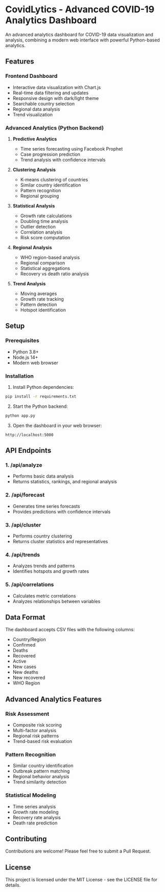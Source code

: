 # CovidLytics - Advanced COVID-19 Analytics Dashboard

An advanced analytics dashboard for COVID-19 data visualization and analysis, combining a modern web interface with powerful Python-based analytics.

## Features

### Frontend Dashboard
- Interactive data visualization with Chart.js
- Real-time data filtering and updates
- Responsive design with dark/light theme
- Searchable country selection
- Regional data analysis
- Trend visualization

### Advanced Analytics (Python Backend)
1. **Predictive Analytics**
   - Time series forecasting using Facebook Prophet
   - Case progression prediction
   - Trend analysis with confidence intervals

2. **Clustering Analysis**
   - K-means clustering of countries
   - Similar country identification
   - Pattern recognition
   - Regional grouping

3. **Statistical Analysis**
   - Growth rate calculations
   - Doubling time analysis
   - Outlier detection
   - Correlation analysis
   - Risk score computation

4. **Regional Analysis**
   - WHO region-based analysis
   - Regional comparison
   - Statistical aggregations
   - Recovery vs death ratio analysis

5. **Trend Analysis**
   - Moving averages
   - Growth rate tracking
   - Pattern detection
   - Hotspot identification

## Setup

### Prerequisites
- Python 3.8+
- Node.js 14+
- Modern web browser

### Installation

1. Install Python dependencies:
```bash
pip install -r requirements.txt
```

2. Start the Python backend:
```bash
python app.py
```

3. Open the dashboard in your web browser:
```
http://localhost:5000
```

## API Endpoints

### 1. /api/analyze
- Performs basic data analysis
- Returns statistics, rankings, and regional analysis

### 2. /api/forecast
- Generates time series forecasts
- Provides predictions with confidence intervals

### 3. /api/cluster
- Performs country clustering
- Returns cluster statistics and representatives

### 4. /api/trends
- Analyzes trends and patterns
- Identifies hotspots and growth rates

### 5. /api/correlations
- Calculates metric correlations
- Analyzes relationships between variables

## Data Format
The dashboard accepts CSV files with the following columns:
- Country/Region
- Confirmed
- Deaths
- Recovered
- Active
- New cases
- New deaths
- New recovered
- WHO Region

## Advanced Analytics Features

### Risk Assessment
- Composite risk scoring
- Multi-factor analysis
- Regional risk patterns
- Trend-based risk evaluation

### Pattern Recognition
- Similar country identification
- Outbreak pattern matching
- Regional behavior analysis
- Trend similarity detection

### Statistical Modeling
- Time series analysis
- Growth rate modeling
- Recovery rate analysis
- Death rate prediction

## Contributing
Contributions are welcome! Please feel free to submit a Pull Request.

## License
This project is licensed under the MIT License - see the LICENSE file for details. 
